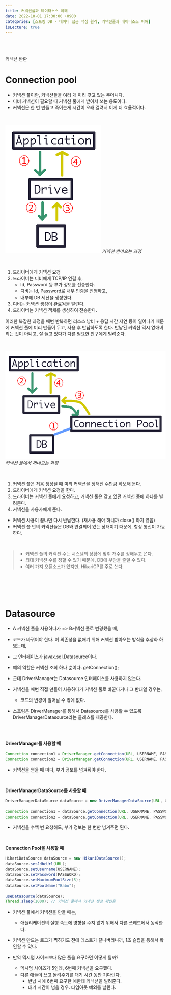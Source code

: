 ```yaml
---
title: 커넥션풀과 데이터소스 이해
date: 2022-10-01 17:30:00 +0900
categories: [스프링 DB - 데이터 접근 핵심 원리, 커넥션풀과_데이터소스_이해]
isLecture: true
---
```


<br/>
<br/>
<br/>커넥션 반환
<br/>

# Connection pool

- 커넥션 풀이란, 커넥션들을 여러 개 미리 갖고 있는 주머니다.
- 디비 커넥션이 필요할 때 커넥션 풀에게 받아서 쓰는 용도이다.
- 커넥션은 한 번 만들고 죽이는게 시간이 오래 걸려서 이게 더 효율적이다.

<br/>

![img-description](assets/img/lecture/db1/connection.png)
_커넥션 받아오는 과정_

<br/>

1. 드라이버에게 커넥션 요청
2. 드라이버는 디비에게 TCP/IP 연결 후,
   - Id, Password 등 부가 정보를 전송한다.
   - 디비는 Id, Password로 내부 인증을 진행하고,
   - 내부에 DB 세션을 생성한다.
3. 디비는 커넥션 생성이 완료됨을 알린다.
4. 드라이버는 커넥션 객체를 생성하여 전송한다.

이러한 복잡한 과정을 매번 반복하면 리소스 낭비 + 응답 시간 지연 등이 일어나기 때문에 커넥션 풀에 미리 만들어 두고, 사용 후 반납하도록 한다.
반납된 커넥션 역시 없애버리는 것이 아니고, 잘 들고 있다가 다른 필요한 친구에게 빌려준다.

<br/>

![img-description](assets/img/lecture/db1/connection_pool.png)
_커넥션 풀에서 꺼내오는 과정_

<br/>

1. 커넥션 풀은 처음 생성될 때 미리 커넥션을 정해진 수만큼 확보해 둔다.
2. 드라이버에게 커넥션 요청을 한다.
3. 드라이버는 커넥션 풀에게 요청하고, 커넥션 풀은 갖고 있던 커넥션 중에 하나를 빌려준다.
4. 커넥션을 사용자에게 준다.
- 커넥션 사용이 끝나면 다시 반납한다. (재사용 해야 하니까 close() 하지 않음)
- 커넥션 풀 안의 커넥션들은 DB와 연결되어 있는 상태이기 때문에, 항상 통신이 가능하다.

<br/>


> - 커넥션 풀의 커넥션 수는 시스템의 상황에 맞춰 개수를 정해두고 쓴다.
> - 최대 커넥션 수를 정할 수 있기 때문에, DB에 부담을 줄일 수 있다.
> - 여러 가지 오픈소스가 있지만, HikariCP를 주로 쓴다.

<br/>
<br/>
<br/>
<br/>


# Datasource

- A 커넥션 풀을 사용하다가 => B커넥션 풀로 변경했을 때,
- 코드가 바뀌어야 한다. 이 의존성을 없애기 위해 커넥션 받아오는 방식을 추상화 하였는데,
- 그 인터페이스가 javax.sql.Datasource이다.
- 얘의 역할은 커넥션 조회 하나 뿐이다. getConnection();

- 근데 DriverManager는 Datasource 인터페이스를 사용하지 않는다.
- 커넥션을 매번 직접 만들어 사용하다가 커넥션 풀로 바꾼다거나 그 반대일 경우는,
  - 코드의 변경이 일어날 수 밖에 없다.
- 스프링은 DirverManager를 통해서 Datasource를 사용할 수 있도록 DriverManagerDatasource라는 클래스를 제공한다.

<br/>
<br/>

**DriverManager를 사용할 때**
```java
Connection connection1 = DriverManager.getConnection(URL, USERNAME, PASSWORD);
Connection connection2 = DriverManager.getConnection(URL, USERNAME, PASSWORD);
```
- 커넥션을 얻을 때 마다, 부가 정보를 넘겨줘야 한다.

<br/>

**DriverManagerDataSource를 사용할 때**
```java
DriverManagerDataSource dataSource = new DriverManagerDataSource(URL, USERNAME, PASSWORD);

Connection connection1 = dataSource.getConnection(URL, USERNAME, PASSWORD);
Connection connection2 = dataSource.getConnection(URL, USERNAME, PASSWORD);
```
- 커넥션을 수백 번 요청해도, 부가 정보는 한 번만 넘겨주면 된다.

<br/>

**Connection Pool을 사용할 때**
```java
HikariDataSource dataSource = new HikariDataSource();
dataSource.setJdbcUrl(URL);
dataSource.setUsername(USERNAME);
dataSource.setPassword(PASSWORD);
dataSource.setMaximumPoolSize(5);
dataSource.setPoolName("Babo");

useDatasource(dataSource);
Thread.sleep(1000); // 커넥션 풀에서 커넥션 생성 확인용
```

- 커넥션 풀에서 커넥션을 만들 때는,
  - 애플리케이션의 실행 속도에 영향을 주지 않기 위해서 다른 쓰레드에서 동작한다.
- 커넥션 만드는 로그가 찍히기도 전에 테스트가 끝나버리니까, 1초 슬립을 통해서 확인할 수 있다.

- 만약 멕시멈 사이즈보다 많은 풀을 요구하면 어떻게 될까?
  - 멕시멈 사이즈가 5인데, 6번째 커넥션을 요구했다.
  - 다른 애들이 쓰고 돌려주기를 대기 시간 동안 기다린다.
    - 반납 시에 6번째 요구한 애한테 커넥션을 빌려준다.
    - 대기 시간이 넘을 경우. 타임아웃 예외를 날린다.






<br/>
<br/>
<br/>
<br/>
